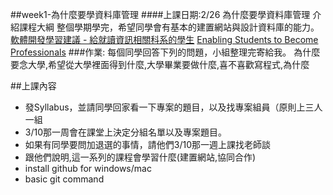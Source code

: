 ##week1-為什麼要學資料庫管理
####上課日期:2/26
為什麼要學資料庫管理
介紹課程大綱
整個學期學完，希望同學會有基本的建置網站與設計資料庫的能力。
[軟體開發學習建議 - 給就讀資訊相關科系的學生](http://blog.cgmlife.net/posts/2014/06/10/learning-suggestions-for-information-related-to-software-development-department-students)
[Enabling Students to Become Professionals](https://speakerdeck.com/atmos/enabling-students-to-become-professionals)
###作業:
每個同學回答下列的問題，小組整理完寄給我。
為什麼要念大學,希望從大學裡面得到什麼,大學畢業要做什麼,喜不喜歡寫程式,為什麼

##上課內容
* 發Syllabus，並請同學回家看一下專案的題目，以及找專案組員（原則上三人一組
* 3/10那一周會在課堂上決定分組名單以及專案題目。
* 如果有同學要問加退選的事情，請他們3/10那一週上課找老師談
* 跟他們說明,這一系列的課程會學習什麼(建置網站,協同合作)
* install github for windows/mac
* basic git command